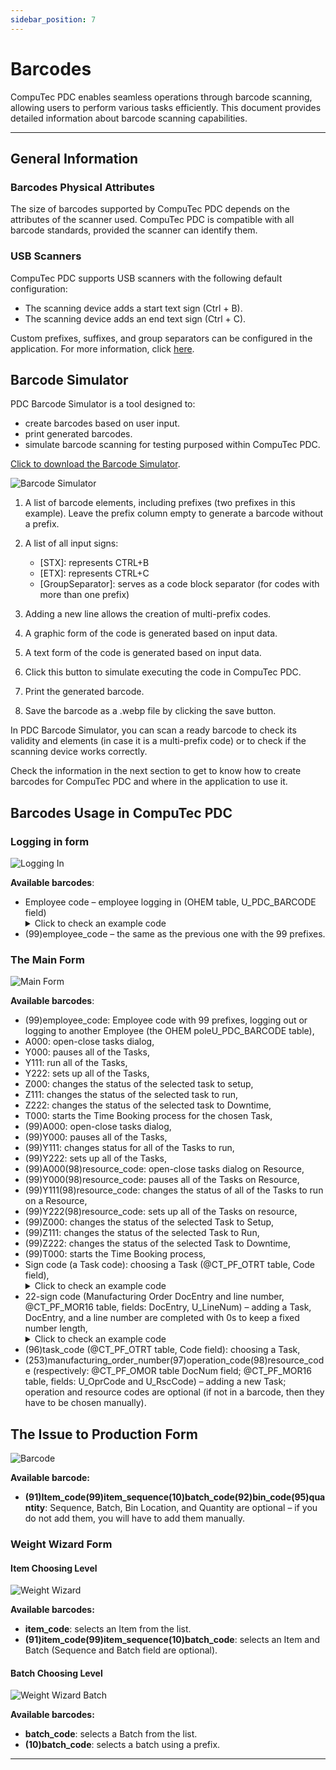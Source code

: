 ```yaml
---
sidebar_position: 7
---
```


# Barcodes

CompuTec PDC enables seamless operations through barcode scanning, allowing users to perform various tasks efficiently. This document provides detailed information about barcode scanning capabilities.

---

## General Information

### Barcodes Physical Attributes

The size of barcodes supported by CompuTec PDC depends on the attributes of the scanner used. CompuTec PDC is compatible with all barcode standards, provided the scanner can identify them.

### USB Scanners

CompuTec PDC supports USB scanners with the following default configuration:

- The scanning device adds a start text sign (Ctrl + B).
- The scanning device adds an end text sign (Ctrl + C).

Custom prefixes, suffixes, and group separators can be configured in the application. For more information, click [here](./setting-up-the-application/overview.md#ct-labels-settings).

## Barcode Simulator

PDC Barcode Simulator is a tool designed to:

- create barcodes based on user input.
- print generated barcodes.
- simulate barcode scanning for testing purposed within CompuTec PDC.

[Click to download the Barcode Simulator](https://download.computec.one/software/pdc/tools/PDC_Barcode_Simulator.zip).

![Barcode Simulator](./media/barcodes/barcode-simulator.webp)

1. A list of barcode elements, including prefixes (two prefixes in this example). Leave the prefix column empty to generate a barcode without a prefix.
2. A list of all input signs:

    - \[STX\]: represents CTRL+B
    - \[ETX\]: represents CTRL+C
    - \[GroupSeparator\]: serves as a code block separator (for codes with more than one prefix)
3. Adding a new line allows the creation of multi-prefix codes.
4. A graphic form of the code is generated based on input data.
5. A text form of the code is generated based on input data.
6. Click this button to simulate executing the code in CompuTec PDC.
7. Print the generated barcode.
8. Save the barcode as a .webp file by clicking the save button.

In PDC Barcode Simulator, you can scan a ready barcode to check its validity and elements (in case it is a multi-prefix code) or to check if the scanning device works correctly.

Check the information in the next section to get to know how to create barcodes for CompuTec PDC and where in the application to use it.

## Barcodes Usage in CompuTec PDC

### Logging in form

![Logging In](./media/barcodes/pdc-logging-in.webp)

**Available barcodes**:

- Employee code – employee logging in (OHEM table, U_PDC_BARCODE field)
    <details>
        <summary>Click to check an example code</summary>
        <table>
            <thead>
                <tr>
                    <th>Barcode</th>
                    <th rowspan="2">Represents</th>
                </tr>
                <tr>
                    <th>Employee code (OHEM → U_PDC_BARCODE)</th>
                </tr>
            </thead>
            <tbody>
                <tr>
                    <td>1234</td>
                    <td>Employee with code 1234</td>
                </tr>
            </tbody>
        </table>
    </details>
- (99)employee_code – the same as the previous one with the 99 prefixes.

### The Main Form

![Main Form](./media/barcodes/pdc-main-form.webp)

**Available barcodes**:

- (99)employee_code: Employee code with 99 prefixes, logging out or logging to another Employee (the OHEM poleU_PDC_BARCODE table),
- A000: open-close tasks dialog,
- Y000: pauses all of the Tasks,
- Y111: run all of the Tasks,
- Y222: sets up all of the Tasks,
- Z000: changes the status of the selected task to setup,
- Z111: changes the status of the selected task to run,
- Z222: changes the status of the selected task to Downtime,
- T000: starts the Time Booking process for the chosen Task,
- (99)A000: open-close tasks dialog,
- (99)Y000: pauses all of the Tasks,
- (99)Y111: changes status for all of the Tasks to run,
- (99)Y222: sets up all of the Tasks,
- (99)A000(98)resource_code: open-close tasks dialog on Resource,
- (99)Y000(98)resource_code: pauses all of the Tasks on Resource,
- (99)Y111(98)resource_code: changes the status of all of the Tasks to run on a Resource,
- (99)Y222(98)resource_code: sets up all of the Tasks on resource,
- (99)Z000: changes the status of the selected Task to Setup,
- (99)Z111: changes the status of the selected Task to Run,
- (99)Z222: changes the status of the selected Task to Downtime,
- (99)T000: starts the Time Booking process,
- Sign code (a Task code): choosing a Task (@CT_PF_OTRT table, Code field),
    <details>
        <summary>Click to check an example code</summary>
        <table>
            <thead>
                <tr>
                    <th rowspan="2"></th>
                    <th>Barcode</th>
                    <th rowspan="2">Represents</th>
                </tr>
                <tr>
                    <th>Tile code (@CT_PF_OTRT→ Code)</th>
                </tr>
            </thead>
            <tbody>
                <tr>
                    <td>SQL Example</td>
                    <td>00000000000000000000000000001H</td>
                    <td>Tile with code 00000000000000000000000000001H</td>
                </tr>
                <tr>
                    <td>HANA Example</td>
                    <td>0000000001H</td>
                    <td>Tile with code 0000000001H</td>
                </tr>
            </tbody>
        </table>
    </details>
- 22-sign code (Manufacturing Order DocEntry and line number, @CT_PF_MOR16 table, fields: DocEntry, U_LineNum) – adding a Task, DocEntry, and a line number are completed with 0s to keep a fixed number length,
    <details>
        <summary>Click to check an example code</summary>
        <table>
            <thead>
                <tr>
                    <th colspan="2">Barcode</th>
                    <th rowspan="2">Represents</th>
                </tr>
                <tr>
                    <th>Manufacturing Order Document Doc Entry(11 characters)</th>
                    <th>Line number (11 characters)</th>
                </tr>
            </thead>
            <tbody>
                <tr>
                    <td>00000001234</td>
                    <td>00000000005</td>
                    <td rowspan="2">MOR doc entry 1234 and line number 5</td>
                </tr>
                <tr>
                    <td colspan="2">0000000123400000000005</td>
                </tr>
            </tbody>
        </table>
    </details>
- (96)task_code (@CT_PF_OTRT table, Code field): choosing a Task,
- (253)manufacturing_order_number(97)operation_code(98)resource_code (respectively: @CT_PF_OMOR table DocNum field; @CT_PF_MOR16 table, fields: U_OprCode and U_RscCode) – adding a new Task; operation and resource codes are optional (if not in a barcode, then they have to be chosen manually).

## The Issue to Production Form

![Barcode](./media/barcodes/barcode.webp)

**Available barcode:**

- **(91)Item_code(99)item_sequence(10)batch_code(92)bin_code(95)quantity**: Sequence, Batch, Bin Location, and Quantity are optional – if you do not add them, you will have to add them manually.

### Weight Wizard Form

#### Item Choosing Level

![Weight Wizard](./media/barcodes/weight-wizard.webp)

**Available barcodes:**

- **item_code**: selects an Item from the list.
- **(91)item_code(99)item_sequence(10)batch_code**: selects an Item and Batch (Sequence and Batch field are optional).

#### Batch Choosing Level

![Weight Wizard Batch](./media/barcodes/weight-wizard-batch.webp)

**Available barcodes:**

- **batch_code**: selects a Batch from the list.
- **(10)batch_code**: selects a batch using a prefix.

---
